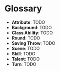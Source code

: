 
# Glossary

* **Attribute**: TODO
* **Background**: TODO
* **Class Ability**: TODO
* **Round**: TODO
* **Saving Throw**: TODO
* **Scene**: TODO
* **Skill**: TODO
* **Talent**: TODO
* **Turn**: TODO

